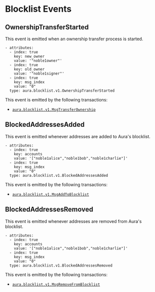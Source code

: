 # Blocklist Events

## OwnershipTransferStarted

This event is emitted when an ownership transfer process is started.

```shell
- attributes:
  - index: true
    key: new_owner
    value: '"noble1owner"'
  - index: true
    key: old_owner
    value: '"noble1signer"'
  - index: true
    key: msg_index
    value: "0"
  type: aura.blocklist.v1.OwnershipTransferStarted
```

This event is emitted by the following transactions:

- [`aura.blocklist.v1.MsgTransferOwnership`](./02_messages_blocklist.md#transfer-ownership)

## BlockedAddressesAdded

This event is emitted whenever addresses are added to Aura's blocklist.

```shell
- attributes:
  - index: true
    key: accounts
    value: '["noble1alice","noble1bob","noble1charlie"]'
  - index: true
    key: msg_index
    value: "0"
  type: aura.blocklist.v1.BlockedAddressesAdded
```

This event is emitted by the following transactions:

- [`aura.blocklist.v1.MsgAddToBlocklist`](./02_messages_blocklist.md#add-to-blocklist)

## BlockedAddressesRemoved

This event is emitted whenever addresses are removed from Aura's blocklist.

```shell
- attributes:
  - index: true
    key: accounts
    value: '["noble1alice","noble1bob","noble1charlie"]'
  - index: true
    key: msg_index
    value: "0"
  type: aura.blocklist.v1.BlockedAddressesRemoved
```

This event is emitted by the following transactions:

- [`aura.blocklist.v1.MsgRemoveFromBlocklist`](./02_messages_blocklist.md#remove-from-blocklist)
